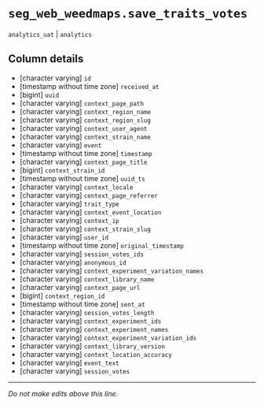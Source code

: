 # `seg_web_weedmaps.save_traits_votes`
`analytics_uat` | `analytics`

## Column details
* [character varying] `id`
* [timestamp without time zone] `received_at`
* [bigint]    `uuid`
* [character varying] `context_page_path`
* [character varying] `context_region_name`
* [character varying] `context_region_slug`
* [character varying] `context_user_agent`
* [character varying] `context_strain_name`
* [character varying] `event`
* [timestamp without time zone] `timestamp`
* [character varying] `context_page_title`
* [bigint]    `context_strain_id`
* [timestamp without time zone] `uuid_ts`
* [character varying] `context_locale`
* [character varying] `context_page_referrer`
* [character varying] `trait_type`
* [character varying] `context_event_location`
* [character varying] `context_ip`
* [character varying] `context_strain_slug`
* [character varying] `user_id`
* [timestamp without time zone] `original_timestamp`
* [character varying] `session_votes_ids`
* [character varying] `anonymous_id`
* [character varying] `context_experiment_variation_names`
* [character varying] `context_library_name`
* [character varying] `context_page_url`
* [bigint]    `context_region_id`
* [timestamp without time zone] `sent_at`
* [character varying] `session_votes_length`
* [character varying] `context_experiment_ids`
* [character varying] `context_experiment_names`
* [character varying] `context_experiment_variation_ids`
* [character varying] `context_library_version`
* [character varying] `context_location_accuracy`
* [character varying] `event_text`
* [character varying] `session_votes`

-------------------------------------------------------------------------------
*Do not make edits above this line.*
